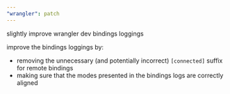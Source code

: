 ```yaml
---
"wrangler": patch
---
```


slightly improve wrangler dev bindings loggings

improve the bindings loggings by:

- removing the unnecessary (and potentially incorrect) `[connected]` suffix for remote bindings
- making sure that the modes presented in the bindings logs are correctly aligned
